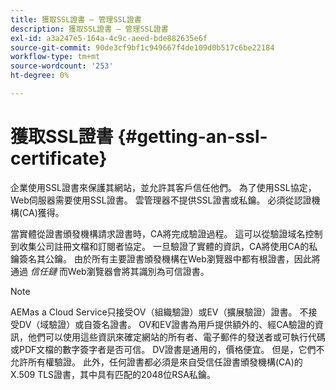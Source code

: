 ```yaml
---
title: 獲取SSL證書 — 管理SSL證書
description: 獲取SSL證書 — 管理SSL證書
exl-id: a3a247e5-164a-4c9c-aeed-bde882635e6f
source-git-commit: 90de3cf9bf1c949667f4de109d0b517c6be22184
workflow-type: tm+mt
source-wordcount: '253'
ht-degree: 0%

---
```


# 獲取SSL證書 {#getting-an-ssl-certificate}

企業使用SSL證書來保護其網站，並允許其客戶信任他們。 為了使用SSL協定，Web伺服器需要使用SSL證書。 雲管理器不提供SSL證書或私鑰。 必須從認證機構(CA)獲得。

當實體從證書頒發機構請求證書時，CA將完成驗證過程。 這可以從驗證域名控制到收集公司註冊文檔和訂閱者協定。 一旦驗證了實體的資訊，CA將使用CA的私鑰簽名其公鑰。 由於所有主要證書頒發機構在Web瀏覽器中都有根證書，因此將通過 *信任鏈* 而Web瀏覽器會將其識別為可信證書。

>[!NOTE]
>AEMas a Cloud Service只接受OV（組織驗證）或EV（擴展驗證）證書。 不接受DV（域驗證）或自簽名證書。 OV和EV證書為用戶提供額外的、經CA驗證的資訊，他們可以使用這些資訊來確定網站的所有者、電子郵件的發送者或可執行代碼或PDF文檔的數字簽字者是否可信。 DV證書是通用的，價格便宜。 但是，它們不允許所有權驗證。
>此外，任何證書都必須是來自受信任證書頒發機構(CA)的X.509 TLS證書，其中具有匹配的2048位RSA私鑰。
